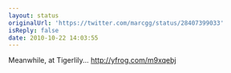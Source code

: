 ```yaml
---
layout: status
originalUrl: 'https://twitter.com/marcgg/status/28407399033'
isReply: false
date: 2010-10-22 14:03:55
---
```


Meanwhile, at Tigerlily...  http://yfrog.com/m9xqebj
